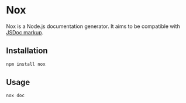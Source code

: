 # Nox

Nox is a Node.js documentation generator. It aims to be compatible with [JSDoc markup](http://code.google.com/p/jsdoc-toolkit/wiki/TagReference).

## Installation

``` sh
npm install nox
```

## Usage

``` sh
nox doc
```
